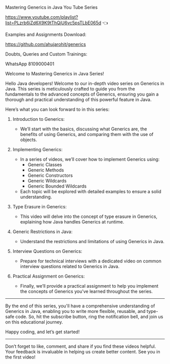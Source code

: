 Mastering Generics in Java You Tube Series

https://www.youtube.com/playlist?list=PLzrb6iZd6X9K9tThQjU6vc5psTLbE065d 👈

Examples and Assignments Download: 

https://github.com/ahujarohit/generics

Doubts, Queries and Custom Trainings: 

WhatsApp 8109000401

Welcome to Mastering Generics in Java Series!

Hello Java developers! Welcome to our in-depth video series on Generics in Java. This series is meticulously crafted to guide you from the fundamentals to the advanced concepts of Generics, ensuring you gain a thorough and practical understanding of this powerful feature in Java.

Here’s what you can look forward to in this series:

1. Introduction to Generics:
   - We’ll start with the basics, discussing what Generics are, the benefits of using Generics, and comparing them with the use of objects.

2. Implementing Generics:
   - In a series of videos, we’ll cover how to implement Generics using:
     - Generic Classes
     - Generic Methods
     - Generic Constructors
     - Generic Wildcards
     - Generic Bounded Wildcards
   - Each topic will be explored with detailed examples to ensure a solid understanding.

3. Type Erasure in Generics:
   - This video will delve into the concept of type erasure in Generics, explaining how Java handles Generics at runtime.

4. Generic Restrictions in Java:
   - Understand the restrictions and limitations of using Generics in Java.

5. Interview Questions on Generics:
   - Prepare for technical interviews with a dedicated video on common interview questions related to Generics in Java.

6. Practical Assignment on Generics:
   - Finally, we’ll provide a practical assignment to help you implement the concepts of Generics you’ve learned throughout the series.

---

By the end of this series, you'll have a comprehensive understanding of Generics in Java, enabling you to write more flexible, reusable, and type-safe code. So, hit the subscribe button, ring the notification bell, and join us on this educational journey.

Happy coding, and let’s get started!

---

Don’t forget to like, comment, and share if you find these videos helpful. Your feedback is invaluable in helping us create better content. See you in the first video!


